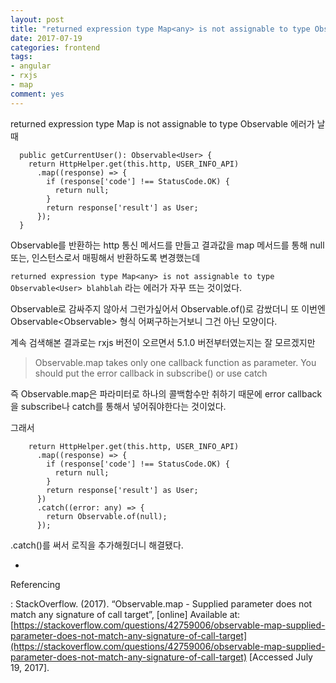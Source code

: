 ```yaml
---
layout: post
title: "returned expression type Map<any> is not assignable to type Observable<boolean> 에러가 날 때"
date: 2017-07-19
categories: frontend
tags:
- angular
- rxjs
- map
comment: yes
---
```


returned expression type Map<any> is not assignable to type Observable<boolean> 에러가 날 때

```
  public getCurrentUser(): Observable<User> {
    return HttpHelper.get(this.http, USER_INFO_API)
      .map((response) => {
        if (response['code'] !== StatusCode.OK) {
          return null;
        }
        return response['result'] as User;
      });
  }
```

Observable<User>를 반환하는 http 통신 메서드를 만들고 결과값을 map 메서드를 통해 null 또는, 인스턴스로서 매핑해서 반환하도록 변경했는데

`returned expression type Map<any> is not assignable to type Observable<User> blahblah` 라는 에러가 자꾸 뜨는 것이었다.

Observable로 감싸주지 않아서 그런가싶어서 Observable.of()로 감쌌더니 또 이번엔 Observable<Observable<User>> 형식 어쩌구하는거보니 그건 아닌 모양이다.

계속 검색해본 결과로는 rxjs 버전이 오르면서 5.1.0 버전부터였는지는 잘 모르겠지만

> Observable.map takes only one callback function as parameter. You should put the error callback in subscribe() or use catch

즉 Observable.map은 파라미터로 하나의 콜백함수만 취하기 때문에 error callback을 subscribe나 catch를 통해서 넣어줘야한다는 것이었다.

그래서

```
    return HttpHelper.get(this.http, USER_INFO_API)
      .map((response) => {
        if (response['code'] !== StatusCode.OK) {
          return null;
        }
        return response['result'] as User;
      })
      .catch((error: any) => {
        return Observable.of(null);
      });
```

.catch()를 써서 로직을 추가해줬더니 해결됐다.

-
Referencing

: StackOverflow. (2017). “Observable.map - Supplied parameter does not match any signature of call target”, [online] Available at: [https://stackoverflow.com/questions/42759006/observable-map-supplied-parameter-does-not-match-any-signature-of-call-target](https://stackoverflow.com/questions/42759006/observable-map-supplied-parameter-does-not-match-any-signature-of-call-target) [Accessed July 19, 2017]. 
